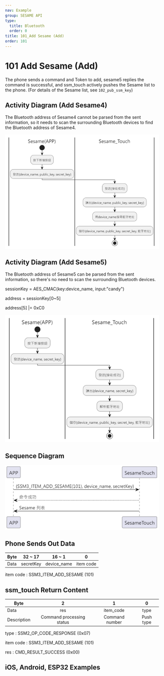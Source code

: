 ```yaml
---
nav: Example
group: SESAME API
type:
  title: Bluetooth
  order: 0
title: 101_Add Sesame (Add)
order: 101
---
```


# 101 Add Sesame (Add)

The phone sends a command and Token to add, sesame5 replies the command is successful, and ssm_touch actively pushes the Sesame list to the phone. (For details of the Sesame list, see `102_pub_ssm_key`)

## Activity Diagram (Add Sesame4)

The Bluetooth address of Sesame4 cannot be parsed from the sent information, so it needs to scan the surrounding Bluetooth devices to find the Bluetooth address of Sesame4.

<p align="left" >
  <img src="./src/add_sesame/add_sesame4_act.png" alt="" title="">
</p>

## Activity Diagram (Add Sesame5)

The Bluetooth address of Sesame5 can be parsed from the sent information, so there's no need to scan the surrounding Bluetooth devices.

sessionKey = AES_CMAC(key:device_name, input:"candy")

address = sessionKey[0~5]

address[5] |= 0xC0

<p align="left" >
  <img src="./src/add_sesame/add_sesame5_act.png" alt="" title="">
</p>

## Sequence Diagram

<p align="left" >
  <img src="./src/add_sesame/add_sesame.png" alt="" title="">
</p>

## Phone Sends Out Data

| Byte |  32 ~ 17  |   16 ~ 1    |     0     |
| ---- | :-------: | :---------: | :-------: |
| Data | secretKey | device_name | item code |

item code : SSM3_ITEM_ADD_SESAME (101)

## ssm_touch Return Content

| Byte |      2       |     1     |    0     |
| ---- | :----------: | :-------: | :------: |
| Data |     res      | item_code |   type   |
| Description | Command processing status | Command number  | Push type |

type : SSM2_OP_CODE_RESPONSE (0x07)

item code : SSM3_ITEM_ADD_SESAME (101)

res : CMD_RESULT_SUCCESS (0x00)

## iOS, Android, ESP32 Examples

<CustomBashOSPlatformAddSesame ios='true' android='true'  esp32='true'/>
